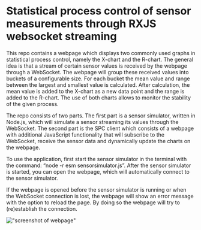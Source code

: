 # Statistical process control of sensor measurements through RXJS websocket streaming

This repo contains a webpage which displays two commonly used graphs in statistical process control, namely the X-chart and the R-chart. The general idea is that a stream of certain sensor values is received by the webpage through a WebSocket. The webpage will group these received values into buckets of a configurable size. For each bucket the mean value and range between the largest and smallest value is calculated. After calculation, the mean value is added to the X-chart as a new data point and the range is added to the R-chart. The use of both charts allows to monitor the stability of the given process.

The repo consists of two parts. The first part is a sensor simulator, written in Node.js, which will simulate a sensor streaming its values through the WebSocket. The second part is the SPC client which consists of a webpage with additional JavaScript functionality that will subscribe to the WebSocket, receive the sensor data and dynamically update the charts on the webpage.

To use the application, first start the sensor simulator in the terminal with the command: “node -r esm sensorsimulator.js”. After the sensor simulator is started, you can open the webpage, which will automatically connect to the sensor simulator.

If the webpage is opened before the sensor simulator is running or when the WebSocket connection is lost, the webpage will show an error message with the option to reload the page. By doing so the webpage will try to (re)establish the connection.

!["screenshot of webpage"]("screenshot.png")
